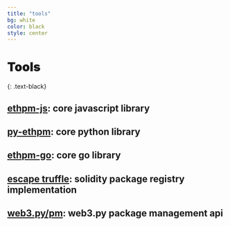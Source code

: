 ```yaml
---
title: "tools"
bg: white
color: black
style: center
---
```


# <span style="font-weight:900;">Tools</span>
{: .text-black}


## <a href="https://github.com/trufflesuite/ethpm-js" target="_blank">ethpm-js</a>: core javascript library
## <a href="https://github.com/ethpm/py-ethpm" target="_blank">py-ethpm</a>: core python library
## <a href="https://github.com/ethpm/ethpm-go" target="_blank">ethpm-go</a>: core go library
## <a href="https://github.com/ethpm/escape-truffle/" target="_blank">escape truffle</a>: solidity package registry implementation
## <a href="https://github.com/ethereum/web3.py/blob/master/web3/pm.py" target="_blank">web3.py/pm</a>: web3.py package management api
